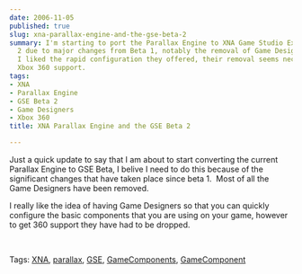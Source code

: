 ```yaml
---
date: 2006-11-05
published: true
slug: xna-parallax-engine-and-the-gse-beta-2
summary: I'm starting to port the Parallax Engine to XNA Game Studio Express Beta
  2 due to major changes from Beta 1, notably the removal of Game Designers.  While
  I liked the rapid configuration they offered, their removal seems necessary for
  Xbox 360 support.
tags:
- XNA
- Parallax Engine
- GSE Beta 2
- Game Designers
- Xbox 360
title: XNA Parallax Engine and the GSE Beta 2

---
```

<p>Just a quick update to say that I am about to start converting the current Parallax Engine to GSE Beta, I belive I need to do this because of the significant changes that have taken place since beta 1.  Most of all the Game Designers have been removed.</p> <p>I really like the idea of having Game Designers so that you can quickly configure the basic components that you are using on your game, however to get 360 support they have had to be dropped.</p> <p> </p> <div class="wlWriterSmartContent" style="padding-right: 0px; display: inline; padding-left: 0px; padding-bottom: 0px; margin: 0px; padding-top: 0px;">Tags: <a href="http://www.kinlan.co.uk/tag/XNA" rel="tag">XNA</a>, <a href="http://www.kinlan.co.uk/tag/parallax" rel="tag">parallax</a>, <a href="http://www.kinlan.co.uk/tag/GSE" rel="tag">GSE</a>, <a href="http://www.kinlan.co.uk/tag/GameComponents" rel="tag">GameComponents</a>, <a href="http://www.kinlan.co.uk/tag/GameComponent" rel="tag">GameComponent</a>
</div>


